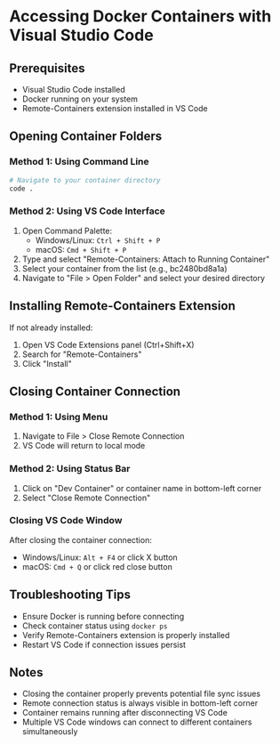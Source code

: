 # Accessing Docker Containers with Visual Studio Code

## Prerequisites
- Visual Studio Code installed
- Docker running on your system
- Remote-Containers extension installed in VS Code

## Opening Container Folders

### Method 1: Using Command Line
```bash
# Navigate to your container directory
code .
```

### Method 2: Using VS Code Interface
1. Open Command Palette:
   - Windows/Linux: `Ctrl + Shift + P`
   - macOS: `Cmd + Shift + P`
2. Type and select "Remote-Containers: Attach to Running Container"
3. Select your container from the list (e.g., bc2480bd8a1a)
4. Navigate to "File > Open Folder" and select your desired directory

## Installing Remote-Containers Extension
If not already installed:
1. Open VS Code Extensions panel (Ctrl+Shift+X)
2. Search for "Remote-Containers"
3. Click "Install"

## Closing Container Connection

### Method 1: Using Menu
1. Navigate to File > Close Remote Connection
2. VS Code will return to local mode

### Method 2: Using Status Bar
1. Click on "Dev Container" or container name in bottom-left corner
2. Select "Close Remote Connection"

### Closing VS Code Window
After closing the container connection:
- Windows/Linux: `Alt + F4` or click X button
- macOS: `Cmd + Q` or click red close button

## Troubleshooting Tips
- Ensure Docker is running before connecting
- Check container status using `docker ps`
- Verify Remote-Containers extension is properly installed
- Restart VS Code if connection issues persist

## Notes
- Closing the container properly prevents potential file sync issues
- Remote connection status is always visible in bottom-left corner
- Container remains running after disconnecting VS Code
- Multiple VS Code windows can connect to different containers simultaneously